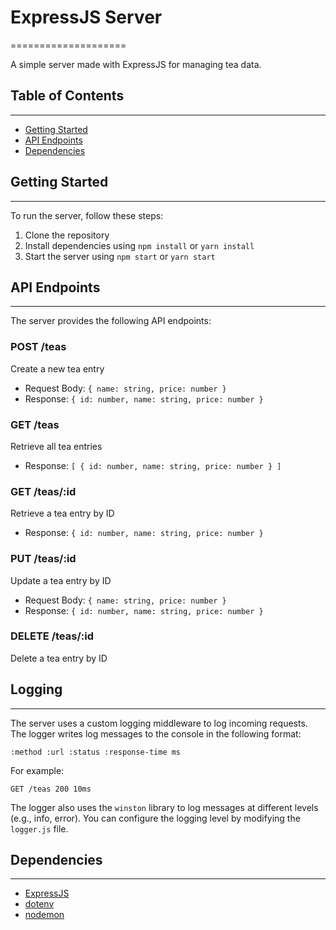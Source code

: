 # ExpressJS Server
====================

A simple server made with ExpressJS for managing tea data.

## Table of Contents
-----------------

* [Getting Started](#getting-started)
* [API Endpoints](#api-endpoints)
* [Dependencies](#dependencies)

## Getting Started
---------------

To run the server, follow these steps:

1. Clone the repository
2. Install dependencies using `npm install` or `yarn install`
3. Start the server using `npm start` or `yarn start`

## API Endpoints
--------------

The server provides the following API endpoints:

### POST /teas

Create a new tea entry

* Request Body: `{ name: string, price: number }`
* Response: `{ id: number, name: string, price: number }`

### GET /teas

Retrieve all tea entries

* Response: `[ { id: number, name: string, price: number } ]`

### GET /teas/:id

Retrieve a tea entry by ID

* Response: `{ id: number, name: string, price: number }`

### PUT /teas/:id

Update a tea entry by ID

* Request Body: `{ name: string, price: number }`
* Response: `{ id: number, name: string, price: number }`

### DELETE /teas/:id

Delete a tea entry by ID

## Logging
--------

The server uses a custom logging middleware to log incoming requests. The logger writes log messages to the console in the following format:

`:method :url :status :response-time ms`

For example:

`GET /teas 200 10ms`

The logger also uses the `winston` library to log messages at different levels (e.g., info, error). You can configure the logging level by modifying the `logger.js` file.


## Dependencies
------------

* [ExpressJS](https://expressjs.com/)
* [dotenv](https://www.npmjs.com/package/dotenv)
* [nodemon](https://www.npmjs.com/package/nodemon)
